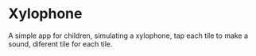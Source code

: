 # Xylophone

A simple app for children, simulating a xylophone, tap each tile to make a sound, diferent tile for each tile.